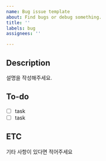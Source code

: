 ```yaml
---
name: Bug issue template
about: Find bugs or debug something.
title: ''
labels: bug
assignees: ''

---
```


## Description
설명을 작성해주세요.

## To-do
- [ ] task
- [ ] task

## ETC
기타 사항이 있다면 적어주세요
